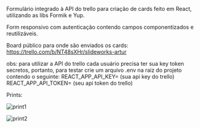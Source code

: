 Formulário integrado à API do trello para criação de cards feito em React, utilizando as libs Formik e Yup.

Form responsivo com autenticação contendo campos componentizados e reutilizáveis.

Board público para onde são enviados os cards: https://trello.com/b/NT48sXHr/slideworks-artur

obs: para utilizar a API do trello cada usuário precisa ter sua key token secretos, portanto, para testar crie um arquivo .env na raiz do projeto contendo o seguinte:
REACT_APP_API_KEY= (sua api key do trello)
REACT_APP_API_TOKEN= (seu api token do trello)

Prints:

![print1](https://user-images.githubusercontent.com/62222537/107158300-edf90500-6967-11eb-91ff-4eb163ff1247.png)

![print2](https://user-images.githubusercontent.com/62222537/107158310-f4877c80-6967-11eb-9aaf-e6a547d4171d.png)
